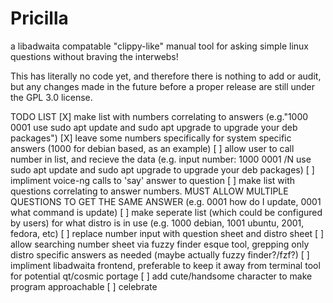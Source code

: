 # Pricilla
a libadwaita compatable "clippy-like" manual tool for asking simple linux questions without braving the interwebs!

This has literally no code yet, and therefore there is nothing to add or audit, but any changes made in the future before a proper release are still under the GPL 3.0 license.


TODO LIST
[X] make list with numbers correlating to answers (e.g."1000 0001 use sudo apt update and sudo apt upgrade to upgrade your deb packages")
[X] leave some numbers specifically for system specific answers (1000 for debian based, as an example)
[ ] allow user to call number in list, and recieve the data (e.g. input number: 1000 0001 /N use sudo apt update and sudo apt upgrade to upgrade your deb packages)
[ ] impliment voice-ng calls to 'say' answer to question
[ ] make list with questions correlating to answer numbers. MUST ALLOW MULTIPLE QUESTIONS TO GET THE SAME ANSWER (e.g. 0001 how do I update, 0001 what command is update)
[ ] make seperate list (which could be configured by users) for what distro is in use (e.g. 1000 debian, 1001 ubuntu, 2001, fedora, etc)
[ ] replace number input with question sheet and distro sheet
[ ] allow searching number sheet via fuzzy finder esque tool, grepping only distro specific answers as needed (maybe actually fuzzy finder?/fzf?)
[ ] impliment libadwaita frontend, preferable to keep it away from terminal tool for potential qt/cosmic portage
[ ] add cute/handsome character to make program approachable
[ ] celebrate
